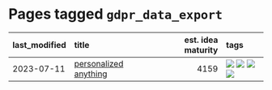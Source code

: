 # Pages tagged `gdpr_data_export`

|last_modified|title|est. idea maturity|tags
|:---|:---|---:|:---|
|2023-07-11|[personalized anything](../personalized_anything.md)|4159|[![](https://img.shields.io/badge/tag-gdpr_data_export-e168be)](../tags/gdpr_data_export.md) [![](https://img.shields.io/badge/tag-llm-96f12e)](../tags/llm.md) [![](https://img.shields.io/badge/tag-personalization-5e378d)](../tags/personalization.md) [![](https://img.shields.io/badge/tag-productivity-394ee4)](../tags/productivity.md)|